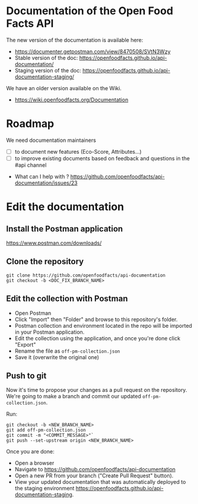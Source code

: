 # Documentation of the Open Food Facts API

The new version of the documentation is available here: 
- https://documenter.getpostman.com/view/8470508/SVtN3Wzy
- Stable version of the doc: https://openfoodfacts.github.io/api-documentation/
- Staging version of the doc: https://openfoodfacts.github.io/api-documentation-staging/

We have an older version available on the Wiki.

- https://wiki.openfoodfacts.org/Documentation

# Roadmap

We need documentation maintainers
- [ ] to document new features (Eco-Score, Attributes…)
- [ ] to improve existing documents based on feedback and questions in the #api channel

- What can I help with ? https://github.com/openfoodfacts/api-documentation/issues/23


# Edit the documentation

## Install the Postman application

https://www.postman.com/downloads/

## Clone the repository

```
git clone https://github.com/openfoodfacts/api-documentation
git checkout -b <DOC_FIX_BRANCH_NAME>
```

## Edit the collection with Postman

* Open Postman
* Click "Import" then "Folder" and browse to this repository's folder.
* Postman collection and environment located in the repo will be imported in your Postman application.
* Edit the collection using the application, and once you're done click "Export"
* Rename the file as `off-pm-collection.json`
* Save it (overwrite the original one)

## Push to git

Now it's time to propose your changes as a pull request on the repository.
We're going to make a branch and commit our updated `off-pm-collection.json`.

Run:
  ```
  git checkout -b <NEW_BRANCH_NAME>
  git add off-pm-collection.json
  git commit -m "<COMMIT_MESSAGE>"`
  git push --set-upstream origin <NEW_BRANCH_NAME>
  ```

Once you are done:

* Open a browser
* Navigate to https://github.com/openfoodfacts/api-documentation
* Open a new PR from your branch ("Create Pull Request" button).
* View your updated documentation that was automatically deployed to the staging environment https://openfoodfacts.github.io/api-documentation-staging.
